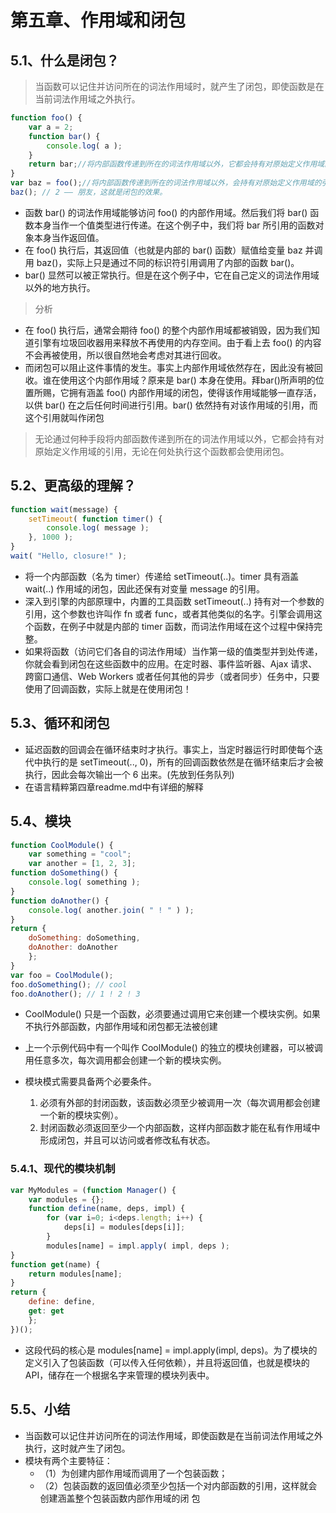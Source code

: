 # 第五章、作用域和闭包

## 5.1、什么是闭包？
> 当函数可以记住并访问所在的词法作用域时，就产生了闭包，即使函数是在当前词法作用域之外执行。
```javascript
function foo() {
    var a = 2;
    function bar() {
        console.log( a );
    }
    return bar;//将内部函数传递到所在的词法作用域以外，它都会持有对原始定义作用域的引用
}
var baz = foo();//将内部函数传递到所在的词法作用域以外，会持有对原始定义作用域的引用
baz(); // 2 —— 朋友，这就是闭包的效果。
```
- 函数 bar() 的词法作用域能够访问 foo() 的内部作用域。然后我们将 bar() 函数本身当作一个值类型进行传递。在这个例子中，我们将 bar 所引用的函数对象本身当作返回值。
- 在 foo() 执行后，其返回值（也就是内部的 bar() 函数）赋值给变量 baz 并调用 baz()，实际上只是通过不同的标识符引用调用了内部的函数 bar()。
- bar() 显然可以被正常执行。但是在这个例子中，它在自己定义的词法作用域以外的地方执行。

> 分析
- 在 foo() 执行后，通常会期待 foo() 的整个内部作用域都被销毁，因为我们知道引擎有垃圾回收器用来释放不再使用的内存空间。由于看上去 foo() 的内容不会再被使用，所以很自然地会考虑对其进行回收。
- 而闭包可以阻止这件事情的发生。事实上内部作用域依然存在，因此没有被回收。谁在使用这个内部作用域？原来是 bar() 本身在使用。拜bar()所声明的位置所赐，它拥有涵盖 foo() 内部作用域的闭包，使得该作用域能够一直存活，以供 bar() 在之后任何时间进行引用。bar() 依然持有对该作用域的引用，而这个引用就叫作闭包

> 无论通过何种手段将内部函数传递到所在的词法作用域以外，它都会持有对原始定义作用域的引用，无论在何处执行这个函数都会使用闭包。

## 5.2、更高级的理解？
```javascript
function wait(message) {
    setTimeout( function timer() {
        console.log( message );
    }, 1000 );
}
wait( "Hello, closure!" );
```
- 将一个内部函数（名为 timer）传递给 setTimeout(..)。timer 具有涵盖 wait(..) 作用域的闭包，因此还保有对变量 message 的引用。
- 深入到引擎的内部原理中，内置的工具函数 setTimeout(..) 持有对一个参数的引用，这个参数也许叫作 fn 或者 func，或者其他类似的名字。引擎会调用这个函数，在例子中就是内部的 timer 函数，而词法作用域在这个过程中保持完整。
- 如果将函数（访问它们各自的词法作用域）当作第一级的值类型并到处传递，你就会看到闭包在这些函数中的应用。在定时器、事件监听器、Ajax 请求、跨窗口通信、Web Workers 或者任何其他的异步（或者同步）任务中，只要使用了回调函数，实际上就是在使用闭包！


## 5.3、循环和闭包
- 延迟函数的回调会在循环结束时才执行。事实上，当定时器运行时即使每个迭代中执行的是 setTimeout(.., 0)，所有的回调函数依然是在循环结束后才会被执行，因此会每次输出一个 6 出来。(先放到任务队列)
- 在语言精粹第四章readme.md中有详细的解释

## 5.4、模块
```javascript
function CoolModule() {
    var something = "cool";
    var another = [1, 2, 3];
function doSomething() {
    console.log( something );
}
function doAnother() {
    console.log( another.join( " ! " ) );
}
return {
    doSomething: doSomething,
    doAnother: doAnother
    };
}
var foo = CoolModule();
foo.doSomething(); // cool
foo.doAnother(); // 1 ! 2 ! 3
```
- CoolModule() 只是一个函数，必须要通过调用它来创建一个模块实例。如果不执行外部函数，内部作用域和闭包都无法被创建
- 上一个示例代码中有一个叫作 CoolModule() 的独立的模块创建器，可以被调用任意多次，每次调用都会创建一个新的模块实例。


- 模块模式需要具备两个必要条件。
    1. 必须有外部的封闭函数，该函数必须至少被调用一次（每次调用都会创建一个新的模块实例）。
    2. 封闭函数必须返回至少一个内部函数，这样内部函数才能在私有作用域中形成闭包，并且可以访问或者修改私有状态。

### 5.4.1、现代的模块机制
```javascript
var MyModules = (function Manager() {
    var modules = {};
    function define(name, deps, impl) {
        for (var i=0; i<deps.length; i++) {
            deps[i] = modules[deps[i]];
        }
        modules[name] = impl.apply( impl, deps );
}
function get(name) {
    return modules[name];
}
return {
    define: define,
    get: get
    };
})();
```
- 这段代码的核心是 modules[name] = impl.apply(impl, deps)。为了模块的定义引入了包装函数（可以传入任何依赖），并且将返回值，也就是模块的 API，储存在一个根据名字来管理的模块列表中。

## 5.5、小结
- 当函数可以记住并访问所在的词法作用域，即使函数是在当前词法作用域之外执行，这时就产生了闭包。
- 模块有两个主要特征：
    - （1）为创建内部作用域而调用了一个包装函数；
    - （2）包装函数的返回值必须至少包括一个对内部函数的引用，这样就会创建涵盖整个包装函数内部作用域的闭
包